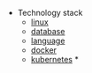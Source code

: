 * Technology stack
  * [linux](linux/README.md)
  * [database](database/README.md)
  * [language](language/README.md)
  * [docker](docker/README.md)
  * [kubernetes](kubernetes/README.md)
    * 